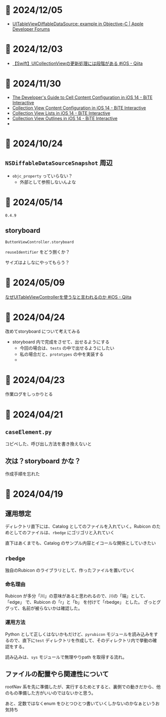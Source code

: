 # 📝 2024/12/05

- [UITableViewDiffableDataSource: example in Objective-C | Apple Developer Forums](https://forums.developer.apple.com/forums/thread/652551)



# 📝 2024/12/03

- [【Swift】UICollectionViewの更新処理には段階がある #iOS - Qiita](https://qiita.com/juginon/items/5526e7b79edadd2362b5)


# 📝 2024/11/30


- [The Developer's Guide to Cell Content Configuration in iOS 14 - BiTE Interactive](https://www.biteinteractive.com/cell-content-configuration-in-ios-14/)
- [Collection View Content Configuration in iOS 14 - BiTE Interactive](https://www.biteinteractive.com/collection-view-content-configuration-in-ios-14/)
- [Collection View Lists in iOS 14 - BiTE Interactive](https://www.biteinteractive.com/collection-view-lists-in-ios-14/)
- [Collection View Outlines in iOS 14 - BiTE Interactive](https://www.biteinteractive.com/collection-view-outlines-in-ios-14/)
- 


# 📝 2024/10/24

## `NSDiffableDataSourceSnapshot` 周辺

- `objc_property` っていらない？
  - 外部として参照しないんよな

# 📝 2024/05/14

`0.4.9`

## storyboard

`ButtonViewController.storyboard`


`reuseIdentifier` をどう捌くか？


サイズはよしなにやってもらう？



# 📝 2024/05/09


[なぜUITableViewControllerを使うなと言われるのか #iOS - Qiita](https://qiita.com/yosshi4486/items/33132718a0fb08273a45)






# 📝 2024/04/24

改めてstoryboard について考えてみる

- storyboard 内で完成をさせて、出せるようにする
  - 今回の場合は、`tests` の中で出せるようにしたい
  - 私の場合だと、`prototypes` の中を実装する
  - 




# 📝 2024/04/23

作業ログをしっかりとる

# 📝 2024/04/21

## `caseElement.py`

コピペした、呼び出し方法を書き換えないと

## 次は？storyboard かな？

作成手順を忘れた




# 📝 2024/04/19

## 運用想定

ディレクトリ直下には、Catalog としてのファイルを入れていく。Rubicon のためとしてのファイルは、`rbedge` にゴリゴリと入れていく

直下はあくまでも、Catalog のサンプル内容とイコールな関係としていきたい

## `rbedge`

独自のRubicon のライブラリとして、作ったファイルを置いていく

### 命名理由

Rubicon が多分「川」の意味があると思われるので、川の「端」として、「edge」 で、Rubicon の「r」と「b」 を付けて「rbedge」 とした。
ざっとググって、名前が被らないかは確認した。

### 運用方法

Python として正しくはないかもだけど、`pyrubicon` モジュールを読み込みをするので、直下に`test` ディレクトリを作成して、そのディレクトリ内で挙動の確認をする。

読み込みは、`sys` モジュールで無理やりpath を取得する流れ。

## ファイルの配置やら関連性について

rootNav 系を先に準備したが、実行するためとすると、裏側での動きだから、他のもの準備した方がいいのではないかと思う。

あと、定数ではなくenum をひとつひとつ書いていくしかないのかなぁというお気持ち
